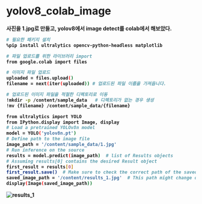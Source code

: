 # yolov8_colab_image

<b> 사진을 1.jpg로 만들고, yolov8에서 image detect를 colab에서 해보았다.
``` bash
# 필요한 패키지 설치
%pip install ultralytics opencv-python-headless matplotlib

# 파일 업로드를 위한 라이브러리 import
from google.colab import files

# 이미지 파일 업로드
uploaded = files.upload()
filename = next(iter(uploaded)) # 업로드된 파일 이름을 가져옵니다.

# 업로드된 이미지 파일을 적절한 디렉토리로 이동
!mkdir -p /content/sample_data   # 디렉토리가 없는 경우 생성
!mv {filename} /content/sample_data/{filename}

from ultralytics import YOLO
from IPython.display import Image, display
# Load a pretrained YOLOv8n model
model = YOLO('yolov8n.pt')
# Define path to the image file
image_path = '/content/sample_data/1.jpg'
# Run inference on the source
results = model.predict(image_path)  # list of Results objects
# Assuming results[0] contains the desired Result object
first_result = results[0]
first_result.save()  # Make sure to check the correct path of the saved image
saved_image_path = '/content/results_1.jpg'  # This path might change depending on your environment and run
display(Image(saved_image_path))
```
![results_1](https://github.com/user-attachments/assets/37a7c10f-efbb-450a-bac4-377bebbebcd7)
